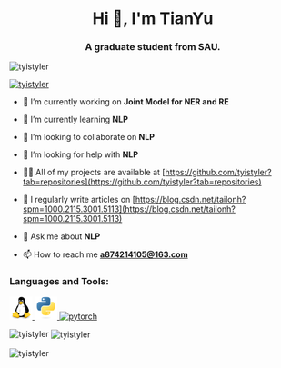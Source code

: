 <h1 align="center">Hi 👋, I'm TianYu</h1>
<h3 align="center">A graduate student from SAU.</h3>

<p align="left"> <img src="https://komarev.com/ghpvc/?username=tyistyler&label=Profile%20views&color=0e75b6&style=flat" alt="tyistyler" /> </p>

<p align="left"> <a href="https://github.com/ryo-ma/github-profile-trophy"><img src="https://github-profile-trophy.vercel.app/?username=tyistyler" alt="tyistyler" /></a> </p>

- 🔭 I’m currently working on **Joint Model for NER and RE**

- 🌱 I’m currently learning **NLP**

- 👯 I’m looking to collaborate on **NLP**

- 🤝 I’m looking for help with **NLP**

- 👨‍💻 All of my projects are available at [https://github.com/tyistyler?tab=repositories](https://github.com/tyistyler?tab=repositories)

- 📝 I regularly write articles on [https://blog.csdn.net/tailonh?spm=1000.2115.3001.5113](https://blog.csdn.net/tailonh?spm=1000.2115.3001.5113)

- 💬 Ask me about **NLP**

- 📫 How to reach me **a874214105@163.com**


<h3 align="left">Languages and Tools:</h3>
<p align="left"> <a href="https://www.linux.org/" target="_blank"> <img src="https://raw.githubusercontent.com/devicons/devicon/master/icons/linux/linux-original.svg" alt="linux" width="40" height="40"/> </a> <a href="https://www.python.org" target="_blank"> <img src="https://raw.githubusercontent.com/devicons/devicon/master/icons/python/python-original.svg" alt="python" width="40" height="40"/> </a> <a href="https://pytorch.org/" target="_blank"> <img src="https://www.vectorlogo.zone/logos/pytorch/pytorch-icon.svg" alt="pytorch" width="40" height="40"/> </a> </p>

<p><img align="left" src="https://github-readme-stats.vercel.app/api/top-langs?username=tyistyler&show_icons=true&locale=en&layout=compact" alt="tyistyler" /></p>

<p>&nbsp;<img align="center" src="https://github-readme-stats.vercel.app/api?username=tyistyler&show_icons=true&locale=en" alt="tyistyler" /></p>

<p><img align="center" src="https://github-readme-streak-stats.herokuapp.com/?user=tyistyler&" alt="tyistyler" /></p>

